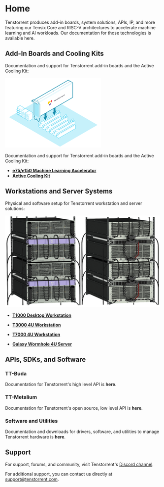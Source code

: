 # Home

Tenstorrent produces add-in boards, system solutions, APIs, IP, and more featuring our Tensix Core and RISC-V architectures to accelerate machine learning and AI workloads. Our documentation for those technologies is available here.



## Add-In Boards and Cooling Kits

Documentation and support for Tenstorrent add-in boards and the Active Cooling Kit:

![](./images/main_image1.png)

Documentation and support for Tenstorrent add-in boards and the Active Cooling Kit:

- [**e75/e150 Machine Learning Accelerator**](./aibs/grayskull/README.md)
- [**Active Cooling Kit**](./aibs/ack.md)



## Workstations and Server Systems

Physical and software setup for Tenstorrent workstation and server solutions:

![](./images/galaxyservers.png)

- [**T1000 Desktop Workstation**](./systems/t1000/README.md)

- [**T3000 4U Workstation**](./systems/t3000/README.md)

- [**T7000 4U Workstation**](./systems/t7000/README.md)

- [**Galaxy Wormhole 4U Server**](./galaxy4U/README.md)

  

## APIs, SDKs, and Software

### TT-Buda

Documentation for Tenstorrent's high level API is **here**.



### TT-Metalium 

Documentation for Tenstorrent's open source, low level API is **here**.

 

### Software and Utilities

Documentation and downloads for drivers, software, and utilities to manage Tenstorrent hardware is **here**.



## Support

For support, forums, and community, visit Tenstorrent's [Discord channel](https://discord.gg/tvhGzHQwaj).

For additional support, you can contact us directly at [support@tenstorrent.com](mailto:support@tenstorrent.com).
